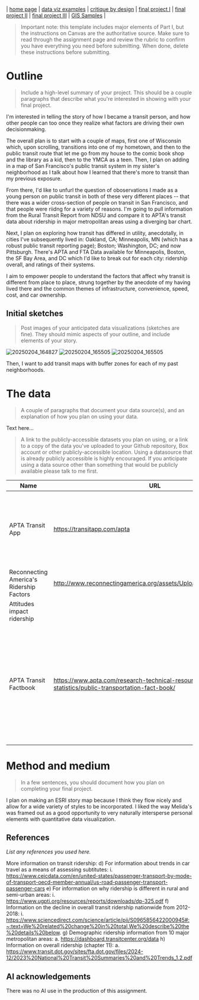 | [home page](https://gabehafemann.github.io/dataviz/) | [data viz examples](dataviz-examples) | [critique by design](critique-by-design) | [final project I](final-project-part-one) | [final project II](final-project-part-two) | [final project III](final-project-part-three) | [GIS Samples](GIS-Samples) |


> Important note: this template includes major elements of Part I, but the instructions on Canvas are the authoritative source.  Make sure to read through the assignment page and review the rubric to confirm you have everything you need before submitting.  When done, delete these instructions before submitting.

# Outline
> Include a high-level summary of your project.  This should be a couple paragraphs that describe what you're interested in showing with your final project. 
 
I'm interested in telling the story of how I became a transit person, and how other people can too once they realize what factors are driving their own decisionmaking.

The overall plan is to start with a couple of maps, first one of Wisconsin which, upon scrolling, transitions into one of my hometown, and then to the public transit route that let me go from my house to the comic book shop and the library as a kid, then to the YMCA as a teen. Then, I plan on adding in a map of San Francisco's public transit system in my sister's neighborhood as I talk about how I learned that there's more to transit than my previous exposure.

From there, I'd like to unfurl the question of oboservations I made as a young person on public transit in both of these very different places -- that there was a wider cross-section of people on transit in San Francisco, and that people were riidng for a variety of reasons. I'm going to pull information from the Rural Transit Report from NDSU and compare it to APTA's transit data about ridership in major metropolitan areas using a diverging bar chart.

Next, I plan on exploring how transit has differed in utility, anecdotally, in cities I've subsequently lived in: Oakland, CA; Minneapolis, MN (which has a robust public transit reporting page); Boston; Washington, DC; and now Pittsburgh. There's APTA and FTA Data available for Minneapolis, Boston, the SF Bay Area, and DC which I'd like to break out for each city: ridership overall, and ratings of their systems.

I aim to empower people to understand the factors that affect why transit is different from place to place, strung together by the anecdote of my having lived there and the common themes of infrastructure, convenience, speed, cost, and car ownership.


## Initial sketches
> Post images of your anticipated data visualizations (sketches are fine). They should mimic aspects of your outline, and include elements of your story.  

![20250204_164827](https://github.com/user-attachments/assets/c3876a3d-589a-4b04-b632-67fc6471ae73)
![20250204_165505](https://github.com/user-attachments/assets/ff3f8cac-ed97-4fb9-88f2-65ee82e3f9a2)
![20250204_165505](https://github.com/user-attachments/assets/94b67fca-2b3e-4838-bc37-d882ecc4b5f7)

Then, I want to add transit maps with buffer zones for each of my past neighborhoods.

# The data
> A couple of paragraphs that document your data source(s), and an explanation of how you plan on using your data. 

Text here...

> A link to the publicly-accessible datasets you plan on using, or a link to a copy of the data you've uploaded to your Github repository, Box account or other publicly-accessible location. Using a datasource that is already publicly accessible is highly encouraged.  If you anticipate using a data source other than something that would be publicly available please talk to me first. 

| Name | URL | Description |
|------|-----|-------------|
|  APTA Transit App    |  https://transitapp.com/apta    |  For information about general ridership, broad national trends broken out by region:           |
| Reconnecting America's Ridership Factors     |  http://www.reconnectingamerica.org/assets/Uploads/ridersipfactors.pdf
   |  Attitudes impact ridership |
| APTA Transit Factbook  | https://www.apta.com/research-technical-resources/transit-statistics/public-transportation-fact-book/    | Public transit factbook from the American Public Transit Association, information about what places have high ridership, some details as to why   |

# Method and medium
> In a few sentences, you should document how you plan on completing your final project. 

I plan on making an ESRI story map because I think they flow nicely and allow for a wide variety of styles to be incorporated. I liked the way Melida's was framed out as a good opportunity to very naturally intersperse personal elements with quantitative data visualization.

## References
_List any references you used here._

More information on transit ridership:
d)	For information about trends in car travel as a means of assessing subtitutes:
i.	https://www.ceicdata.com/en/united-states/passenger-transport-by-mode-of-transport-oecd-member-annual/us-road-passenger-transport-passenger-cars
e)	For information on why ridership is different in rural and semi-urban areas:
i.	https://www.ugpti.org/resources/reports/downloads/dp-325.pdf
f)	Information on the decline in overall transit ridership nationwide from 2012-2018:
i.	https://www.sciencedirect.com/science/article/pii/S0965856422000945#:~:text=We%20related%20change%20in%20total,We%20describe%20the%20details%20below.
g)	Demographic ridership information from 10 major metropolitan areas:
a.	https://dashboard.transitcenter.org/data
h)	Information on overall ridership (chapter 11):
a.	https://www.transit.dot.gov/sites/fta.dot.gov/files/2024-12/2023%20National%20Transit%20Summaries%20and%20Trends_1.2.pdf



## AI acknowledgements
There was no AI use in the production of this assignment.
